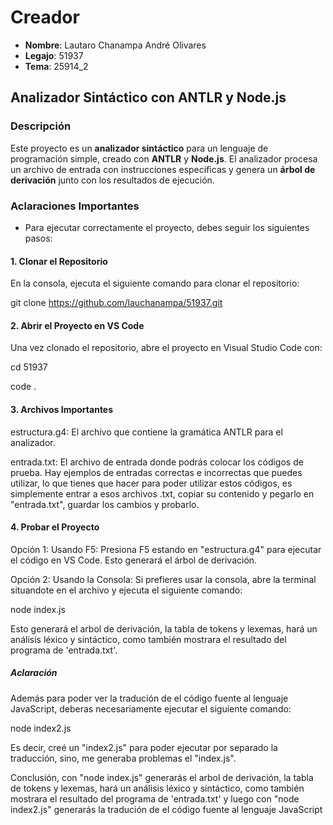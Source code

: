 # Creador

- **Nombre**: Lautaro Chanampa André Olivares  
- **Legajo**: 51937  
- **Tema**: 25914_2


## Analizador Sintáctico con ANTLR y Node.js

### Descripción

Este proyecto es un **analizador sintáctico** para un lenguaje de programación simple, creado con **ANTLR** y **Node.js**. El analizador procesa un archivo de entrada con instrucciones específicas y genera un **árbol de derivación** junto con los resultados de ejecución.

### Aclaraciones Importantes

- Para ejecutar correctamente el proyecto, debes seguir los siguientes pasos:
  
#### 1. Clonar el Repositorio

En la consola, ejecuta el siguiente comando para clonar el repositorio:

git clone https://github.com/lauchanampa/51937.git

#### 2. Abrir el Proyecto en VS Code
Una vez clonado el repositorio, abre el proyecto en Visual Studio Code con:

cd 51937

code .

#### 3. Archivos Importantes
estructura.g4: El archivo que contiene la gramática ANTLR para el analizador.

entrada.txt: El archivo de entrada donde podrás colocar los códigos de prueba. Hay ejemplos de entradas correctas e incorrectas que puedes utilizar, lo que tienes que hacer para poder utilizar estos códigos, es simplemente entrar a esos archivos .txt, copiar su contenido y pegarlo en "entrada.txt", guardar los cambios y probarlo.

#### 4. Probar el Proyecto
Opción 1: Usando F5: 
Presiona F5 estando en "estructura.g4" para ejecutar el código en VS Code. Esto generará el árbol de derivación.

Opción 2: Usando la Consola: 
Si prefieres usar la consola, abre la terminal situandote en el archivo y ejecuta el siguiente comando:

node index.js

Esto generará el arbol de derivación, la tabla de tokens y lexemas, hará un análisis léxico y sintáctico, como también mostrara el resultado del programa de 'entrada.txt'.
##### Aclaración
Además para poder ver la tradución de el código fuente al lenguaje JavaScript, deberas necesariamente ejecutar el siguiente comando:

node index2.js

Es decir, creé un "index2.js" para poder ejecutar por separado la traducción, sino, me generaba problemas el "index.js".

Conclusión, con "node index.js" generarás el arbol de derivación, la tabla de tokens y lexemas, hará un análisis léxico y sintáctico, como también mostrara el resultado del programa de 'entrada.txt' y luego con "node index2.js" generarás la tradución de el código fuente al lenguaje JavaScript
